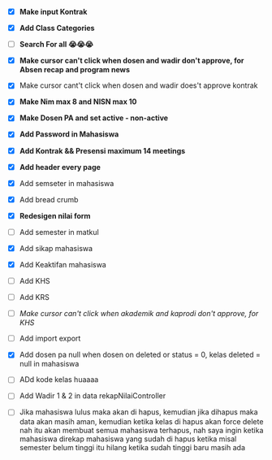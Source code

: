 - [x] **Make input Kontrak**
- [x] **Add Class Categories**
- [ ] **Search For all 😭😭😭**
- [x] **Make cursor can't click when dosen and wadir don't approve, for Absen recap and program news**
- [x] Make cursor cant't click when dosen and wadir does't approve kontrak
- [x] **Make Nim max 8 and NISN max 10**
- [x] **Make Dosen PA and set active - non-active**
- [x] **Add Password in Mahasiswa**
- [x] **Add Kontrak && Presensi maximum 14 meetings**
- [x] **Add header every page**
- [x] Add semseter in mahasiswa
- [x] Add bread crumb
- [x] **Redesigen nilai form** 
- [ ] Add semester in matkul
- [x] Add sikap mahasiswa
- [x] Add Keaktifan mahasiswa
- [ ] Add KHS
- [ ] Add KRS
- [ ] *Make cursor can't click when akademik and kaprodi don't approve, for KHS*
- [ ] Add import export 
- [x] Add dosen pa null when dosen on deleted or status = 0, kelas deleted = null in mahasiswa
- [ ] ADd kode kelas huaaaa
- [ ] Add Wadir 1 & 2 in data rekapNilaiController
- [ ] Jika mahasiswa lulus maka akan di hapus, kemudian jika dihapus maka data akan masih aman, kemudian ketika kelas di hapus akan force delete nah itu akan membuat semua mahasiswa terhapus, nah saya ingin ketika mahasiswa direkap mahasiswa yang sudah di hapus ketika misal semester belum tinggi itu hilang ketika sudah tinggi baru masih ada

